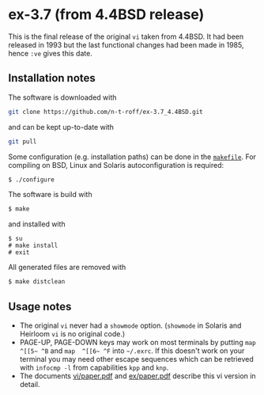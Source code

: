 # ex-3.7 (from 4.4BSD release)
This is the final release of the original `vi` taken from 4.4BSD.
It had been released in 1993 but the last functional changes had been made in 1985,
hence `:ve` gives this date.
## Installation notes
The software is downloaded with
```sh
git clone https://github.com/n-t-roff/ex-3.7_4.4BSD.git
```
and can be kept up-to-date with
```sh
git pull
```
Some configuration (e.g. installation paths) can be done in the
[`makefile`](https://github.com/n-t-roff/ex-3.7_4.4BSD/blob/master/Makefile.in).
For compiling on BSD, Linux and Solaris autoconfiguration is required:
```sh
$ ./configure
```
The software is build with
```sh
$ make
```
and installed with
```
$ su
# make install
# exit
```
All generated files are removed with
```sh
$ make distclean
```
## Usage notes
* The original `vi` never had a `showmode` option.
  (`showmode` in Solaris and Heirloom `vi` is no original code.)
* PAGE-UP, PAGE-DOWN keys may work on most terminals by putting
  `map  ^[[5~ ^B` and `map  ^[[6~ ^F` into `~/.exrc`.
  If this doesn't work on your terminal you may need other escape sequences
  which can be retrieved with
  `infocmp -l` from capabilities `kpp` and `knp`.
* The documents
  [vi/paper.pdf](http://n-t-roff.github.io/ex/3.7_4.4BSD/vi/paper.pdf)
  and
  [ex/paper.pdf](http://n-t-roff.github.io/ex/3.7_4.4BSD/ex/paper.pdf)
  describe this vi version in detail.
